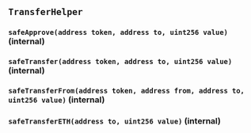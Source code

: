 ## `TransferHelper`






### `safeApprove(address token, address to, uint256 value)` (internal)





### `safeTransfer(address token, address to, uint256 value)` (internal)





### `safeTransferFrom(address token, address from, address to, uint256 value)` (internal)





### `safeTransferETH(address to, uint256 value)` (internal)






